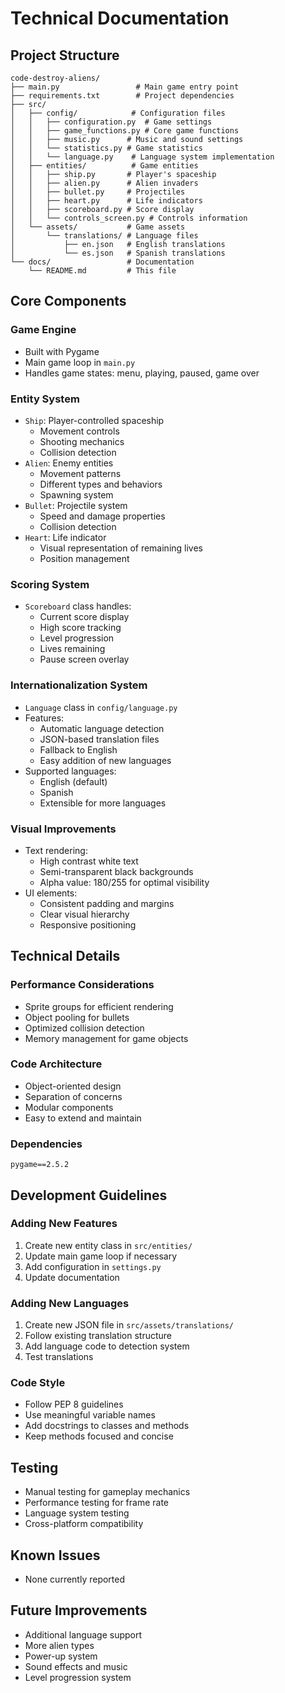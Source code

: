 # Technical Documentation

## Project Structure

```
code-destroy-aliens/
├── main.py                 # Main game entry point
├── requirements.txt        # Project dependencies
├── src/
│   ├── config/            # Configuration files
│   │   ├── configuration.py  # Game settings
│   │   ├── game_functions.py # Core game functions
│   │   ├── music.py      # Music and sound settings
│   │   └── statistics.py # Game statistics
│   │   └── language.py    # Language system implementation
│   ├── entities/          # Game entities
│   │   ├── ship.py       # Player's spaceship
│   │   ├── alien.py      # Alien invaders
│   │   ├── bullet.py     # Projectiles
│   │   ├── heart.py      # Life indicators
│   │   ├── scoreboard.py # Score display
│   │   └── controls_screen.py # Controls information
│   └── assets/           # Game assets
│       └── translations/ # Language files
│           ├── en.json   # English translations
│           └── es.json   # Spanish translations
└── docs/                 # Documentation
    └── README.md         # This file
```

## Core Components

### Game Engine

- Built with Pygame
- Main game loop in `main.py`
- Handles game states: menu, playing, paused, game over

### Entity System

- `Ship`: Player-controlled spaceship
  - Movement controls
  - Shooting mechanics
  - Collision detection
- `Alien`: Enemy entities
  - Movement patterns
  - Different types and behaviors
  - Spawning system
- `Bullet`: Projectile system
  - Speed and damage properties
  - Collision detection
- `Heart`: Life indicator
  - Visual representation of remaining lives
  - Position management

### Scoring System

- `Scoreboard` class handles:
  - Current score display
  - High score tracking
  - Level progression
  - Lives remaining
  - Pause screen overlay

### Internationalization System

- `Language` class in `config/language.py`
- Features:
  - Automatic language detection
  - JSON-based translation files
  - Fallback to English
  - Easy addition of new languages
- Supported languages:
  - English (default)
  - Spanish
  - Extensible for more languages

### Visual Improvements

- Text rendering:
  - High contrast white text
  - Semi-transparent black backgrounds
  - Alpha value: 180/255 for optimal visibility
- UI elements:
  - Consistent padding and margins
  - Clear visual hierarchy
  - Responsive positioning

## Technical Details

### Performance Considerations

- Sprite groups for efficient rendering
- Object pooling for bullets
- Optimized collision detection
- Memory management for game objects

### Code Architecture

- Object-oriented design
- Separation of concerns
- Modular components
- Easy to extend and maintain

### Dependencies

```
pygame==2.5.2
```

## Development Guidelines

### Adding New Features

1. Create new entity class in `src/entities/`
2. Update main game loop if necessary
3. Add configuration in `settings.py`
4. Update documentation

### Adding New Languages

1. Create new JSON file in `src/assets/translations/`
2. Follow existing translation structure
3. Add language code to detection system
4. Test translations

### Code Style

- Follow PEP 8 guidelines
- Use meaningful variable names
- Add docstrings to classes and methods
- Keep methods focused and concise

## Testing

- Manual testing for gameplay mechanics
- Performance testing for frame rate
- Language system testing
- Cross-platform compatibility

## Known Issues

- None currently reported

## Future Improvements

- Additional language support
- More alien types
- Power-up system
- Sound effects and music
- Level progression system
